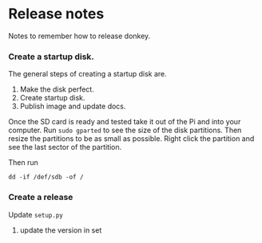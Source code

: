 # Release notes
Notes to remember how to release donkey.

### Create a startup disk.

The general steps of creating a startup disk are. 
1. Make the disk perfect.
2. Create startup disk.
3. Publish image and update docs. 


Once the SD card is ready and tested take it out of the Pi and into your 
computer. Run `sudo gparted` to see the size of the disk partitions. Then resize
the partitions to be as small as possible. Right click the partition and
see the last sector of the partition. 

Then run

`dd -if /def/sdb -of /`




### Create a release 

Update `setup.py`
1. update the version in set 
